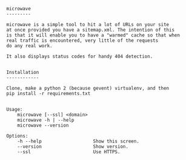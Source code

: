     microwave
    ---------

    microwave is a simple tool to hit a lot of URLs on your site
    at once provided you have a sitemap.xml. The intention of this
    is that it will enable you to have a "warmed" cache so that when
    real traffic is encountered, very little of the requests
    do any real work.

    It also displays status codes for handy 404 detection.

   
    Installation
    ------------

    Clone, make a python 2 (because gevent) virtualenv, and then
    pip install -r requirements.txt


    Usage:
        microwave [--ssl] <domain>
        microwave -h | --help
        microwave --version

    Options:
        -h --help                   Show this screen.
        --version                   Show version.
        --ssl                       Use HTTPS.
